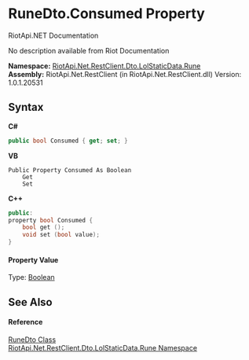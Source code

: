 # RuneDto.Consumed Property 
RiotApi.NET Documentation 

No description available from Riot Documentation

**Namespace:**&nbsp;<a href="fc3073bc-2f65-6a66-af8e-1d8001323b90">RiotApi.Net.RestClient.Dto.LolStaticData.Rune</a><br />**Assembly:**&nbsp;RiotApi.Net.RestClient (in RiotApi.Net.RestClient.dll) Version: 1.0.1.20531

## Syntax

**C#**<br />
``` C#
public bool Consumed { get; set; }
```

**VB**<br />
``` VB
Public Property Consumed As Boolean
	Get
	Set
```

**C++**<br />
``` C++
public:
property bool Consumed {
	bool get ();
	void set (bool value);
}
```


#### Property Value
Type: <a href="http://msdn2.microsoft.com/en-us/library/a28wyd50" target="_blank">Boolean</a>

## See Also


#### Reference
<a href="714f9df7-c9f5-1bfb-ef95-fcf902b44e13">RuneDto Class</a><br /><a href="fc3073bc-2f65-6a66-af8e-1d8001323b90">RiotApi.Net.RestClient.Dto.LolStaticData.Rune Namespace</a><br />